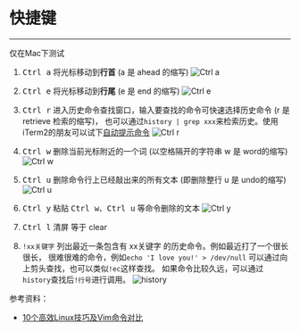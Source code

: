 # 快捷键
***
仅在Mac下测试

1. <kbd>Ctrl a</kbd> 将光标移动到**行首** (a 是 ahead 的缩写)
![Ctrl a](https://qiniu.84dd.xyz/shell/ctrla.gif)

2. <kbd>Ctrl e</kbd> 将光标移动到**行尾** (e 是 end 的缩写)
![Ctrl e](https://qiniu.84dd.xyz/shell/ctrle.gif)

3. <kbd>Ctrl r</kbd> 进入历史命令查找窗口，输入要查找的命令可快速选择历史命令 (r 是 retrieve 检索的缩写)，
也可以通过`history | grep xxx`来检索历史。使用iTerm2的朋友可以试下[自动提示命令](/docs/ITerm2/#自动提示命令)
![Ctrl r](https://qiniu.84dd.xyz/shell/ctrlr.gif)

4. <kbd>Ctrl w</kbd> 删除当前光标附近的一个词 (以空格隔开的字符串 w 是 word的缩写)
![Ctrl w](https://qiniu.84dd.xyz/shell/ctrlw.gif)

5. <kbd>Ctrl u</kbd> 删除命令行上已经敲出来的所有文本 (即删除整行 u 是 undo的缩写)
![Ctrl u](https://qiniu.84dd.xyz/shell/ctrlu.gif)

6. <kbd>Ctrl y</kbd> 粘贴 <kbd>Ctrl w</kbd>、<kbd>Ctrl u</kbd> 等命令删除的文本
![Ctrl y](https://qiniu.84dd.xyz/shell/ctrly.gif)

7. <kbd>Ctrl l</kbd> 清屏 等于 clear

8. `!xx关键字` 列出最近一条包含有 xx关键字 的历史命令。例如最近打了一个很长很长，
很难很难的命令，例如`echo 'I love you!' > /dev/null` 可以通过向上剪头查找，也可以类似`!ec`这样查找。
如果命令比较久远，可以通过`history`查找后`!行号`进行调用。
![history](https://qiniu.84dd.xyz/shell/history.gif)

参考资料：
- [10个高效Linux技巧及Vim命令对比](https://mp.weixin.qq.com/s/Og6qZ_45BD_kLRvsIfYJEQ)


